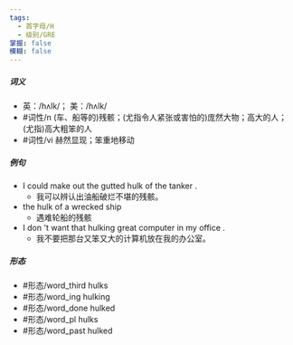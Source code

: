 ```yaml
---
tags:
  - 首字母/H
  - 级别/GRE
掌握: false
模糊: false
---
```

##### 词义
- 英：/hʌlk/； 美：/hʌlk/
- #词性/n  (车、船等的)残骸；(尤指令人紧张或害怕的)庞然大物；高大的人；(尤指)高大粗笨的人
- #词性/vi  赫然显现；笨重地移动
##### 例句
- I could make out the gutted hulk of the tanker .
	- 我可以辨认出油船破烂不堪的残骸。
- the hulk of a wrecked ship
	- 遇难轮船的残骸
- I don 't want that hulking great computer in my office .
	- 我不要把那台又笨又大的计算机放在我的办公室。
##### 形态
- #形态/word_third hulks
- #形态/word_ing hulking
- #形态/word_done hulked
- #形态/word_pl hulks
- #形态/word_past hulked
